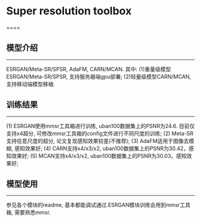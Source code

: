 # Super resolution toolbox
====

## 模型介绍
-------
ESRGAN/Meta-SR/SPSR, AdaFM, CARN/MCAN. 其中:
(1)重量级模型ESRGAN/Meta-SR/SPSR, 支持服务器端gpu部署;
(2)轻量级模型CARN/MCAN, 支持移动端模型移植.


## 训练结果
-------
(1) ESRGAN使用mmsr工具箱进行训练, uban100数据集上的PSNR为24.6. 目前仅支持x4超分, 可修改mmsr工具箱的config文件进行不同尺度的训练;
(2) Meta-SR支持任意尺度的超分, 论文复现感知效果较差(不推荐);
(3) AdaFM适用于图像去模糊, 感知效果好;
(4) CARN支持x4/x3/x2, uban100数据集上的PSNR为30.42，感知效果好;
(5) MCAN支持x4/x3/x2, uban100数据集上的PSNR为30.03，感知效果好;


## 模型使用
-------
参见各个模块的readme, 基本都能调试通过.ESRGAN模块训练会用到mmsr工具箱, 需要熟悉mmsr.
